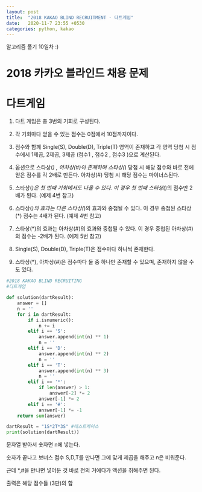 ```yaml
---
layout: post
title:  "2018 KAKAO BLIND RECRUITMENT - 다트게임"
date:   2020-11-7 23:55 +0530
categories: python, kakao
---
```


알고리즘 풀기 10일차
:)


# 2018 카카오 블라인드 채용 문제
# 다트게임



1. 다트 게임은 총 3번의 기회로 구성된다.

2. 각 기회마다 얻을 수 있는 점수는 0점에서 10점까지이다.

3. 점수와 함께 Single(S), Double(D), Triple(T) 영역이 존재하고 각 영역 당첨 시 점수에서 1제곱, 2제곱, 3제곱 (점수1 , 점수2 , 점수3 )으로 계산된다.

4. 옵션으로 스타상(*) , 아차상(#)이 존재하며 스타상(*) 당첨 시 해당 점수와 바로 전에 얻은 점수를 각 2배로 만든다. 아차상(#) 당첨 시 해당 점수는 마이너스된다.

5. 스타상(*)은 첫 번째 기회에서도 나올 수 있다. 이 경우 첫 번째 스타상(*)의 점수만 2배가 된다. (예제 4번 참고)

6. 스타상(*)의 효과는 다른 스타상(*)의 효과와 중첩될 수 있다. 이 경우 중첩된 스타상(*) 점수는 4배가 된다. (예제 4번 참고)

7. 스타상(*)의 효과는 아차상(#)의 효과와 중첩될 수 있다. 이 경우 중첩된 아차상(#)의 점수는 -2배가 된다. (예제 5번 참고)

8. Single(S), Double(D), Triple(T)은 점수마다 하나씩 존재한다.

9. 스타상(*), 아차상(#)은 점수마다 둘 중 하나만 존재할 수 있으며, 존재하지 않을 수도 있다.


```python
#2018 KAKAO BLIND RECRUITING
#다트게임

def solution(dartResult):
    answer = []
    n = ''
    for i in dartResult:
        if i.isnumeric():
            n += i
        elif i == 'S':
            answer.append(int(n) ** 1)
            n = ''
        elif i == 'D':
            answer.append(int(n) ** 2)
            n = ''
        elif i == 'T':
            answer.append(int(n) ** 3)
            n = ''
        elif i == '*':
            if len(answer) > 1:
                answer[-2] *= 2
            answer[-1] *= 2
        elif i == '#':
            answer[-1] *= -1
    return sum(answer)

dartResult = "1S*2T*3S" #테스트케이스
print(solution(dartResult))

```

문자열 받아서 숫자면 n에 넣는다.

숫자가 끝나고 보너스 점수 S,D,T를 만나면 그에 맞게 제곱을 해주고 n은 비워준다.

근데 *,#을 만나면 넣어둔 것 바로 전의 거에다가 액션을 취해주면 된다.

출력은 해당 점수들 (3판)의 합
